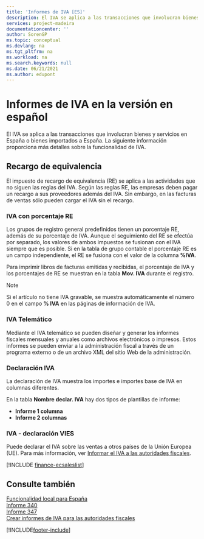 ```yaml
---
title: 'Informes de IVA [ES]'
description: El IVA se aplica a las transacciones que involucran bienes y servicios en España o bienes importados a España. La siguiente información proporciona detalles sobre la funcionalidad de IVA.
services: project-madeira
documentationcenter: ''
author: SorenGP
ms.topic: conceptual
ms.devlang: na
ms.tgt_pltfrm: na
ms.workload: na
ms.search.keywords: null
ms.date: 06/21/2021
ms.author: edupont
---
```

# Informes de IVA en la versión en español
El IVA se aplica a las transacciones que involucran bienes y servicios en España o bienes importados a España. La siguiente información proporciona más detalles sobre la funcionalidad de IVA.  

## Recargo de equivalencia  
El impuesto de recargo de equivalencia (RE) se aplica a las actividades que no siguen las reglas del IVA. Según las reglas RE, las empresas deben pagar un recargo a sus proveedores además del IVA. Sin embargo, en las facturas de ventas sólo pueden cargar el IVA sin el recargo.  

### IVA con porcentaje RE  
Los grupos de registro general predefinidos tienen un porcentaje RE, además de su porcentaje de IVA. Aunque el seguimiento del RE se efectúa por separado, los valores de ambos impuestos se fusionan con el IVA siempre que es posible. Si en la tabla de grupo contable el porcentaje RE es un campo independiente, el RE se fusiona con el valor de la columna **%IVA**.  

Para imprimir libros de facturas emitidas y recibidas, el porcentaje de IVA y los porcentajes de RE se muestran en la tabla **Mov. IVA** durante el registro.  

> [!NOTE]  
>  Si el artículo no tiene IVA gravable, se muestra automáticamente el número 0 en el campo **% IVA** en las páginas de información de IVA.  

### IVA Telemático  
Mediante el IVA telemático se pueden diseñar y generar los informes fiscales mensuales y anuales como archivos electrónicos o impresos. Estos informes se pueden enviar a la administración fiscal a través de un programa externo o de un archivo XML del sitio Web de la administración.  

### Declaración IVA  
La declaración de IVA muestra los importes e importes base de IVA en columnas diferentes.  

En la tabla **Nombre declar. IVA** hay dos tipos de plantillas de informe:  

- **Informe 1 columna**  
- **Informe 2 columnas**  

### IVA - declaración VIES

Puede declarar el IVA sobre las ventas a otros países de la Unión Europea (UE). Para más información, ver [Informar el IVA a las autoridades fiscales](../../finance-how-report-vat.md).  

[!INCLUDE [finance-ecsaleslist](../../includes/finance-ecsaleslist.md)]

## Consulte también

[Funcionalidad local para España](spain-local-functionality.md)  
[Informe 340](report-340.md)  
[Informe 347](report-347.md)  
[Crear informes de IVA para las autoridades fiscales](../../finance-how-report-vat.md)  


[!INCLUDE[footer-include](../../includes/footer-banner.md)]